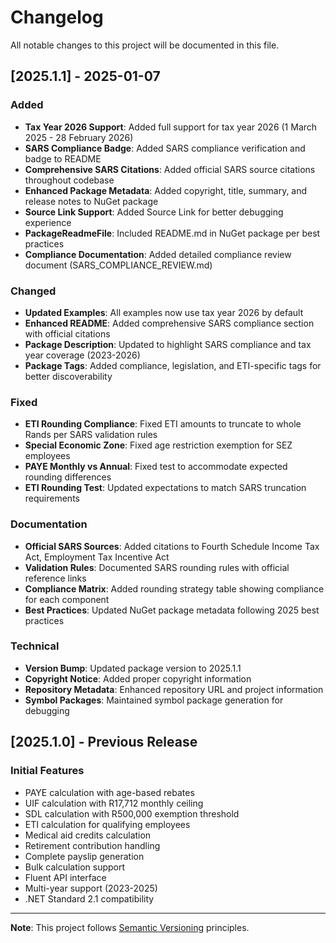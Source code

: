 # Changelog

All notable changes to this project will be documented in this file.

## [2025.1.1] - 2025-01-07

### Added
- **Tax Year 2026 Support**: Added full support for tax year 2026 (1 March 2025 - 28 February 2026)
- **SARS Compliance Badge**: Added SARS compliance verification and badge to README
- **Comprehensive SARS Citations**: Added official SARS source citations throughout codebase
- **Enhanced Package Metadata**: Added copyright, title, summary, and release notes to NuGet package
- **Source Link Support**: Added Source Link for better debugging experience
- **PackageReadmeFile**: Included README.md in NuGet package per best practices
- **Compliance Documentation**: Added detailed compliance review document (SARS_COMPLIANCE_REVIEW.md)

### Changed
- **Updated Examples**: All examples now use tax year 2026 by default
- **Enhanced README**: Added comprehensive SARS compliance section with official citations
- **Package Description**: Updated to highlight SARS compliance and tax year coverage (2023-2026)
- **Package Tags**: Added compliance, legislation, and ETI-specific tags for better discoverability

### Fixed
- **ETI Rounding Compliance**: Fixed ETI amounts to truncate to whole Rands per SARS validation rules
- **Special Economic Zone**: Fixed age restriction exemption for SEZ employees  
- **PAYE Monthly vs Annual**: Fixed test to accommodate expected rounding differences
- **ETI Rounding Test**: Updated expectations to match SARS truncation requirements

### Documentation
- **Official SARS Sources**: Added citations to Fourth Schedule Income Tax Act, Employment Tax Incentive Act
- **Validation Rules**: Documented SARS rounding rules with official reference links
- **Compliance Matrix**: Added rounding strategy table showing compliance for each component
- **Best Practices**: Updated NuGet package metadata following 2025 best practices

### Technical
- **Version Bump**: Updated package version to 2025.1.1
- **Copyright Notice**: Added proper copyright information
- **Repository Metadata**: Enhanced repository URL and project information
- **Symbol Packages**: Maintained symbol package generation for debugging

## [2025.1.0] - Previous Release

### Initial Features
- PAYE calculation with age-based rebates
- UIF calculation with R17,712 monthly ceiling
- SDL calculation with R500,000 exemption threshold
- ETI calculation for qualifying employees
- Medical aid credits calculation
- Retirement contribution handling
- Complete payslip generation
- Bulk calculation support
- Fluent API interface
- Multi-year support (2023-2025)
- .NET Standard 2.1 compatibility

---

**Note**: This project follows [Semantic Versioning](https://semver.org/) principles.